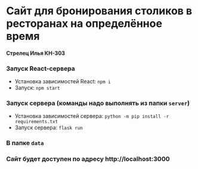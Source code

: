 # Сайт для бронирования столиков в ресторанах на определённое время

#### Стрелец Илья КН-303

### Запуск React-сервера
* Установка зависимостей React: `npm i`
* Запуск: `npm start`

### Запуск сервера (команды надо выполнять из папки `server`)
* Установка зависимостей сервера: `python -m pip install -r requirements.txt`
* Запуск сервера: `flask run`

### В папке `data` 

### Сайт будет доступен по адресу http://localhost:3000

